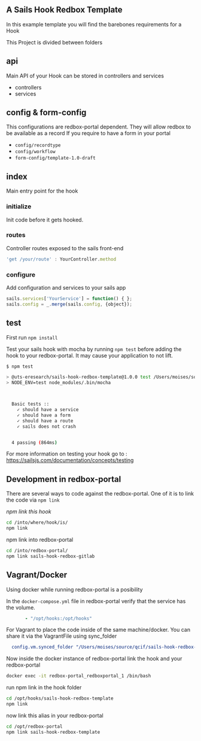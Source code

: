## A Sails Hook Redbox Template

In this example template you will find the barebones requirements for a Hook

This Project is divided between folders

## api

Main API of your Hook can be stored in controllers and services

- controllers
- services
  
## config & form-config

This configurations are redbox-portal dependent. They will allow redbox to be available as a record
If you require to have a form in your portal

- `config/recordtype`
- `config/workflow`
- `form-config/template-1.0-draft`

## index

Main entry point for the hook

### initialize

Init code before it gets hooked. 

### routes

Controller routes exposed to the sails front-end

```javascript
'get /your/route' : YourController.method
```

### configure

Add configuration and services to your sails app

```javascript
sails.services['YourService'] = function() { };
sails.config = _.merge(sails.config, {object});
```

## test

First run `npm install`

Test your sails hook with mocha by running `npm test` before adding the hook to your redbox-portal. 
It may cause your application to not lift.    

```sh
$ npm test

> @uts-eresearch/sails-hook-redbox-template@1.0.0 test /Users/moises/source/code.research/sails-hook-redbox-template
> NODE_ENV=test node_modules/.bin/mocha



  Basic tests ::
    ✓ should have a service
    ✓ should have a form
    ✓ should have a route
    ✓ sails does not crash


  4 passing (864ms)

```

For more information on testing your hook go to : https://sailsjs.com/documentation/concepts/testing


## Development in redbox-portal

There are several ways to code against the redbox-portal. One of it is to link the code via `npm link`

*npm link this hook*

```bash
cd /into/where/hook/is/
npm link
```

npm link into redbox-portal

```bash
cd /into/redbox-portal/
npm link sails-hook-redbox-gitlab
```

## Vagrant/Docker

Using docker while running redbox-portal is a posibility

In the `docker-compose.yml` file in redbox-portal verify that the service has the volume. 

```yml
       - "/opt/hooks:/opt/hooks"
```

For Vagrant to place the code inside of the same machine/docker. You can share it via the VagrantFile using sync_folder

```yml
  config.vm.synced_folder "/Users/moises/source/qcif/sails-hook-redbox-template", "/opt/hooks/sails-hook-redbox-template", id: "template"
```

Now inside the docker instance of redbox-portal link the hook and your redbox-portal

```bash
docker exec -it redbox-portal_redboxportal_1 /bin/bash
```

run npm link in the hook folder

```bash
cd /opt/hooks/sails-hook-redbox-template
npm link

```

now link this alias in your redbox-portal

```bash
cd /opt/redbox-portal
npm link sails-hook-redbox-template
```


